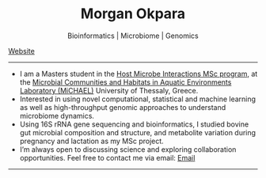 <h1 align="center"> Morgan Okpara </h1>

<p align="center">
  Bioinformatics | Microbiome | Genomics
</p>

<a href="https://morganokpara.github.io" target="_blank">Website</a>
</div>

---
-  I am a Masters student in the [Host Microbe Interactions MSc program](https://hosmic.uth.gr), at the [Microbial Communities and Habitats in Aquatic  Environments Laboratory (MiCHAEL)](https://sites.google.com/site/kkormas) University of Thessaly, Greece. 
-  Interested in using novel computational, statistical and machine learning as well as high-throughput genomic approaches to understand microbiome dynamics.
-  Using 16S rRNA gene sequencing and bioinformatics, I studied bovine gut microbial composition and structure, and metabolite variation during pregnancy and lactation as my MSc project. 
-  I’m always open to discussing science and exploring collaboration opportunities. Feel free to contact me via email: [Email](morganokpara@gmail.com)

---
